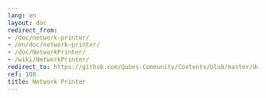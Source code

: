 ```yaml
---
lang: en
layout: doc
redirect_from:
- /doc/network-printer/
- /en/doc/network-printer/
- /doc/NetworkPrinter/
- /wiki/NetworkPrinter/
redirect_to: https://github.com/Qubes-Community/Contents/blob/master/docs/configuration/network-printer.md
ref: 108
title: Network Printer
---
```


